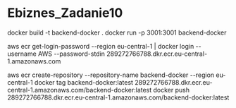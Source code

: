 # Ebiznes_Zadanie10

docker build -t backend-docker .
docker run -p 3001:3001 backend-docker

aws ecr get-login-password --region eu-central-1 | docker login --username AWS --password-stdin 289272766788.dkr.ecr.eu-central-1.amazonaws.com

aws ecr create-repository --repository-name backend-docker --region eu-central-1
docker tag backend-docker:latest 289272766788.dkr.ecr.eu-central-1.amazonaws.com/backend-docker:latest
docker push 289272766788.dkr.ecr.eu-central-1.amazonaws.com/backend-docker:latest
